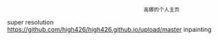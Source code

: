                                                 
                                                
                                                
                                                
                                                
                                                高娜的个人主页


super resolution
https://github.com/high426/high426.github.io/upload/master
inpainting
